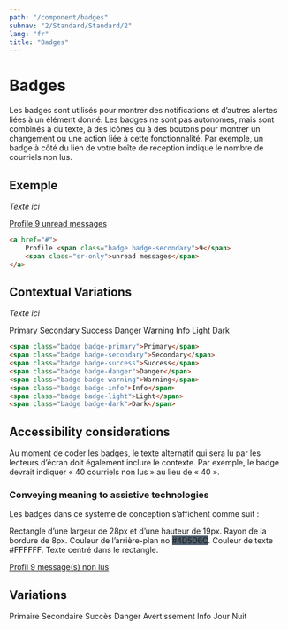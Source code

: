 ```yaml
---
path: "/component/badges"
subnav: "2/Standard/Standard/2"
lang: "fr"
title: "Badges"
---
```


<helmet>
<title> Badges - Système de conception Aurora </title>
</helmet>

# Badges

Les badges sont utilisés pour montrer des notifications et d’autres alertes liées à un élément donné. Les badges ne sont pas autonomes, mais sont combinés à du texte, à des icônes ou à des boutons pour montrer un changement ou une action liée à cette fonctionnalité. Par exemple, un badge à côté du lien de votre boîte de réception indique le nombre de courriels non lus.

<documentationtabs remove="react">
      <doctabpanel type="html">
          

## Exemple

*Texte ici*

<div class="mt-3 mb-3">
  <a href="#">
    Profile <span class="badge badge-secondary">9</span>
    <span class="sr-only">unread messages</span>
  </a>
</div>

```html 
<a href="#">
    Profile <span class="badge badge-secondary">9</span>
    <span class="sr-only">unread messages</span>
</a>
```

## Contextual Variations

*Texte ici*

<div class="mt-3 mb-3">
  <span class="badge badge-primary">Primary</span>
  <span class="badge badge-secondary">Secondary</span>
  <span class="badge badge-success">Success</span>
  <span class="badge badge-danger">Danger</span>
  <span class="badge badge-warning">Warning</span>
  <span class="badge badge-info">Info</span>
  <span class="badge badge-light">Light</span>
  <span class="badge badge-dark">Dark</span>
</div>

```html
<span class="badge badge-primary">Primary</span>
<span class="badge badge-secondary">Secondary</span>
<span class="badge badge-success">Success</span>
<span class="badge badge-danger">Danger</span>
<span class="badge badge-warning">Warning</span>
<span class="badge badge-info">Info</span>
<span class="badge badge-light">Light</span>
<span class="badge badge-dark">Dark</span>
```

## Accessibility considerations
          
Au moment de coder les badges, le texte alternatif qui sera lu par les lecteurs d’écran doit également inclure le contexte. Par exemple, le badge devrait indiquer « 40 courriels non lus » au lieu de « 40 ».

### Conveying meaning to assistive technologies

</doctabpanel>
    <doctabpanel type="design">
    
Les badges dans ce système de conception s’affichent comme suit :

Rectangle d’une largeur de 28px et d’une hauteur de 19px. Rayon de la bordure de 8px. Couleur de l’arrière-plan no <badge style="background-color: #4D5D6C">#4D5D6C</badge>. Couleur de texte <badge style="background-color: #FFFFFF; color:black">#FFFFFF</badge>. Texte centré dans le rectangle.

<div class="mt-3 mb-3">
  <a href="#">
    Profil <span class="badge badge-secondary">9</span>
    <span class="sr-only">message(s) non lus</span>
  </a>
</div>

<h2>Variations</h2>

<div class="mt-3 mb-3">
  <span class="badge badge-primary">Primaire</span>
  <span class="badge badge-secondary">Secondaire</span>
  <span class="badge badge-success">Succès</span>
  <span class="badge badge-danger">Danger</span>
  <span class="badge badge-warning">Avertissement</span>
  <span class="badge badge-info">Info</span>
  <span class="badge badge-light">Jour</span>
  <span class="badge badge-dark">Nuit</span>
</div>

</doctabpanel>
    </documentationtabs>



